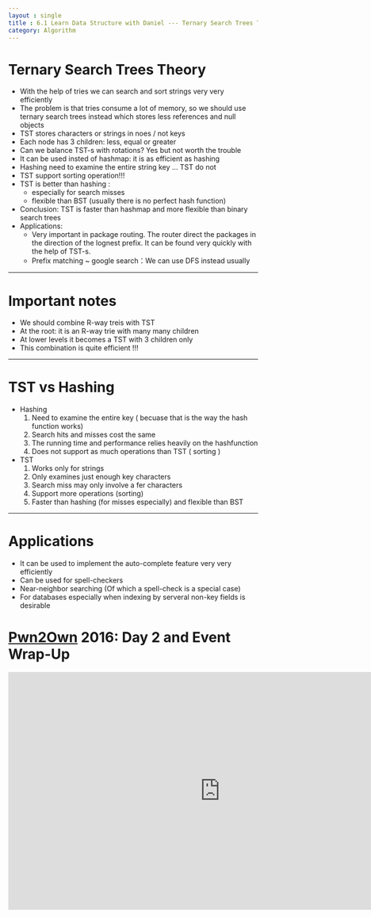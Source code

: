 ```yaml
---
layout : single
title : 6.1 Learn Data Structure with Daniel --- Ternary Search Trees Theory
category: Algorithm
---
```


<script type="text/javascript" async
  src="https://cdn.mathjax.org/mathjax/latest/MathJax.js?config=TeX-MML-AM_CHTML">
</script>

# Ternary Search Trees Theory

- With the help of tries we can search and sort strings very very efficiently
- The problem is that tries consume a lot of memory, so we should use ternary search trees instead which stores less references and null objects
- TST stores characters or strings in noes / not keys
- Each node has 3 children: less, equal or greater
- Can we balance TST-s with rotations? Yes but not worth the trouble
- It can be used insted of hashmap: it is as efficient as hashing
- Hashing need to examine the entire string key ... TST do not
- TST support sorting operation!!!
- TST is better than hashing :
    - especially for search misses
    - flexible than BST (usually there is no perfect hash function)
- Conclusion: TST is faster than hashmap and more flexible than binary search trees
- Applications:
    - Very important in package routing. The router direct the packages in the direction of the lognest prefix. It can be found very quickly with the help of TST-s.
    - Prefix matching ~ google search：We can use DFS instead usually

---

# Important notes

- We should combine R-way treis with TST
- At the root: it is an R-way trie with many many children
- At lower levels it becomes a TST with 3 children only
- This combination is quite efficient !!!

---

# TST vs Hashing

- Hashing
    1. Need to examine the entire key ( becuase that is the way the hash function works)
    2. Search hits and misses cost the same
    3. The running time and performance relies heavily on the hashfunction
    4. Does not support as much operations than TST ( sorting )
- TST
    1. Works only for strings
    2. Only examines just enough key characters
    3. Search miss may only involve a fer characters
    4. Support more operations (sorting)
    5. Faster than hashing (for misses especially) and flexible than BST

---

# Applications

- It can be used to implement the auto-complete feature very very efficiently
- Can be used for spell-checkers
- Near-neighbor searching (Of which a spell-check is a special case)
- For databases especially when indexing by serveral non-key fields is desirable



# [Pwn2Own](https://en.wikipedia.org/wiki/Pwn2Own) 2016: Day 2 and Event Wrap-Up

<div style="max-width:640px; margin:0 auto 10px;" >
<div
style="position: relative;
width:100%;
padding-bottom:56.25%;
height:0;">

<iframe width="854" height="480" src="https://www.youtube.com/embed/Sh8pveFv2DI" frameborder="0" allowfullscreen></iframe>

</div>
</div>
